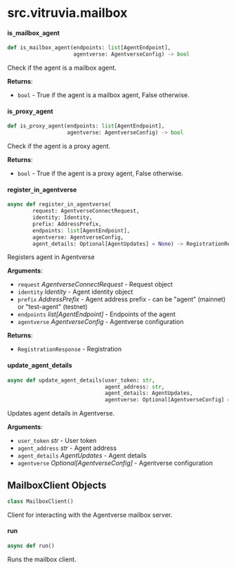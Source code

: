 <a id="src.vitruvia.mailbox"></a>

# src.vitruvia.mailbox

<a id="src.vitruvia.mailbox.is_mailbox_agent"></a>

#### is`_`mailbox`_`agent

```python
def is_mailbox_agent(endpoints: list[AgentEndpoint],
                     agentverse: AgentverseConfig) -> bool
```

Check if the agent is a mailbox agent.

**Returns**:

- `bool` - True if the agent is a mailbox agent, False otherwise.

<a id="src.vitruvia.mailbox.is_proxy_agent"></a>

#### is`_`proxy`_`agent

```python
def is_proxy_agent(endpoints: list[AgentEndpoint],
                   agentverse: AgentverseConfig) -> bool
```

Check if the agent is a proxy agent.

**Returns**:

- `bool` - True if the agent is a proxy agent, False otherwise.

<a id="src.vitruvia.mailbox.register_in_agentverse"></a>

#### register`_`in`_`agentverse

```python
async def register_in_agentverse(
        request: AgentverseConnectRequest,
        identity: Identity,
        prefix: AddressPrefix,
        endpoints: list[AgentEndpoint],
        agentverse: AgentverseConfig,
        agent_details: Optional[AgentUpdates] = None) -> RegistrationResponse
```

Registers agent in Agentverse

**Arguments**:

- `request` _AgentverseConnectRequest_ - Request object
- `identity` _Identity_ - Agent identity object
- `prefix` _AddressPrefix_ - Agent address prefix - can be "agent" (mainnet) or "test-agent" (testnet) 
- `endpoints` _list[AgentEndpoint]_ - Endpoints of the agent
- `agentverse` _AgentverseConfig_ - Agentverse configuration
  

**Returns**:

- `RegistrationResponse` - Registration

<a id="src.vitruvia.mailbox.update_agent_details"></a>

#### update`_`agent`_`details

```python
async def update_agent_details(user_token: str,
                               agent_address: str,
                               agent_details: AgentUpdates,
                               agentverse: Optional[AgentverseConfig] = None)
```

Updates agent details in Agentverse.

**Arguments**:

- `user_token` _str_ - User token
- `agent_address` _str_ - Agent address
- `agent_details` _AgentUpdates_ - Agent details
- `agentverse` _Optional[AgentverseConfig]_ - Agentverse configuration

<a id="src.vitruvia.mailbox.MailboxClient"></a>

## MailboxClient Objects

```python
class MailboxClient()
```

Client for interacting with the Agentverse mailbox server.

<a id="src.vitruvia.mailbox.MailboxClient.run"></a>

#### run

```python
async def run()
```

Runs the mailbox client.

